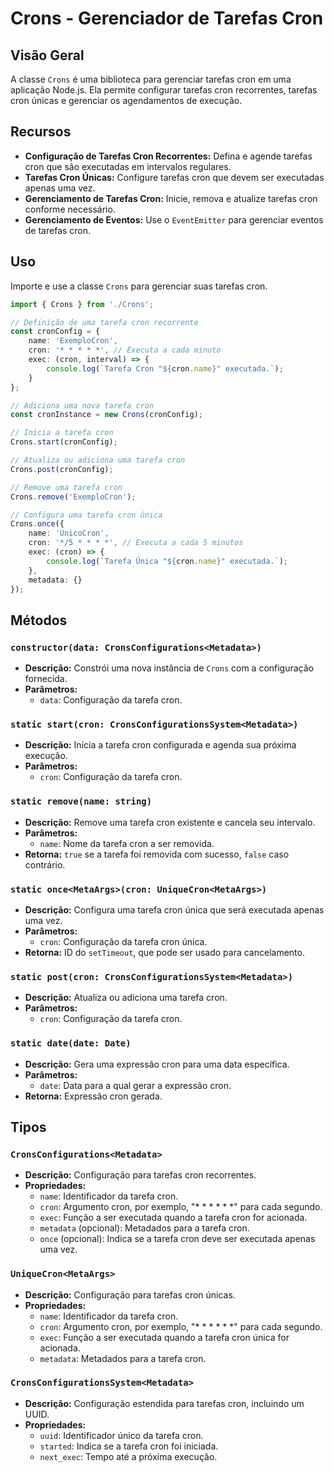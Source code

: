 # Crons - Gerenciador de Tarefas Cron

## Visão Geral

A classe `Crons` é uma biblioteca para gerenciar tarefas cron em uma aplicação Node.js. Ela permite configurar tarefas cron recorrentes, tarefas cron únicas e gerenciar os agendamentos de execução.

## Recursos

- **Configuração de Tarefas Cron Recorrentes:** Defina e agende tarefas cron que são executadas em intervalos regulares.
- **Tarefas Cron Únicas:** Configure tarefas cron que devem ser executadas apenas uma vez.
- **Gerenciamento de Tarefas Cron:** Inicie, remova e atualize tarefas cron conforme necessário.
- **Gerenciamento de Eventos:** Use o `EventEmitter` para gerenciar eventos de tarefas cron.

## Uso

Importe e use a classe `Crons` para gerenciar suas tarefas cron.

```typescript
import { Crons } from './Crons';

// Definição de uma tarefa cron recorrente
const cronConfig = {
    name: 'ExemploCron',
    cron: '* * * * *', // Executa a cada minuto
    exec: (cron, interval) => {
        console.log(`Tarefa Cron "${cron.name}" executada.`);
    }
};

// Adiciona uma nova tarefa cron
const cronInstance = new Crons(cronConfig);

// Inicia a tarefa cron
Crons.start(cronConfig);

// Atualiza ou adiciona uma tarefa cron
Crons.post(cronConfig);

// Remove uma tarefa cron
Crons.remove('ExemploCron');

// Configura uma tarefa cron única
Crons.once({
    name: 'UnicoCron',
    cron: '*/5 * * * *', // Executa a cada 5 minutos
    exec: (cron) => {
        console.log(`Tarefa Única "${cron.name}" executada.`);
    },
    metadata: {}
});
```

## Métodos

### `constructor(data: CronsConfigurations<Metadata>)`

- **Descrição:** Constrói uma nova instância de `Crons` com a configuração fornecida.
- **Parâmetros:**
  - `data`: Configuração da tarefa cron.

### `static start(cron: CronsConfigurationsSystem<Metadata>)`

- **Descrição:** Inicia a tarefa cron configurada e agenda sua próxima execução.
- **Parâmetros:**
  - `cron`: Configuração da tarefa cron.

### `static remove(name: string)`

- **Descrição:** Remove uma tarefa cron existente e cancela seu intervalo.
- **Parâmetros:**
  - `name`: Nome da tarefa cron a ser removida.
- **Retorna:** `true` se a tarefa foi removida com sucesso, `false` caso contrário.

### `static once<MetaArgs>(cron: UniqueCron<MetaArgs>)`

- **Descrição:** Configura uma tarefa cron única que será executada apenas uma vez.
- **Parâmetros:**
  - `cron`: Configuração da tarefa cron única.
- **Retorna:** ID do `setTimeout`, que pode ser usado para cancelamento.

### `static post(cron: CronsConfigurationsSystem<Metadata>)`

- **Descrição:** Atualiza ou adiciona uma tarefa cron.
- **Parâmetros:**
  - `cron`: Configuração da tarefa cron.

### `static date(date: Date)`

- **Descrição:** Gera uma expressão cron para uma data específica.
- **Parâmetros:**
  - `date`: Data para a qual gerar a expressão cron.
- **Retorna:** Expressão cron gerada.

## Tipos

### `CronsConfigurations<Metadata>`

- **Descrição:** Configuração para tarefas cron recorrentes.
- **Propriedades:**
  - `name`: Identificador da tarefa cron.
  - `cron`: Argumento cron, por exemplo, "* * * * * *" para cada segundo.
  - `exec`: Função a ser executada quando a tarefa cron for acionada.
  - `metadata` (opcional): Metadados para a tarefa cron.
  - `once` (opcional): Indica se a tarefa cron deve ser executada apenas uma vez.

### `UniqueCron<MetaArgs>`

- **Descrição:** Configuração para tarefas cron únicas.
- **Propriedades:**
  - `name`: Identificador da tarefa cron.
  - `cron`: Argumento cron, por exemplo, "* * * * * *" para cada segundo.
  - `exec`: Função a ser executada quando a tarefa cron única for acionada.
  - `metadata`: Metadados para a tarefa cron.

### `CronsConfigurationsSystem<Metadata>`

- **Descrição:** Configuração estendida para tarefas cron, incluindo um UUID.
- **Propriedades:**
  - `uuid`: Identificador único da tarefa cron.
  - `started`: Indica se a tarefa cron foi iniciada.
  - `next_exec`: Tempo até a próxima execução.
